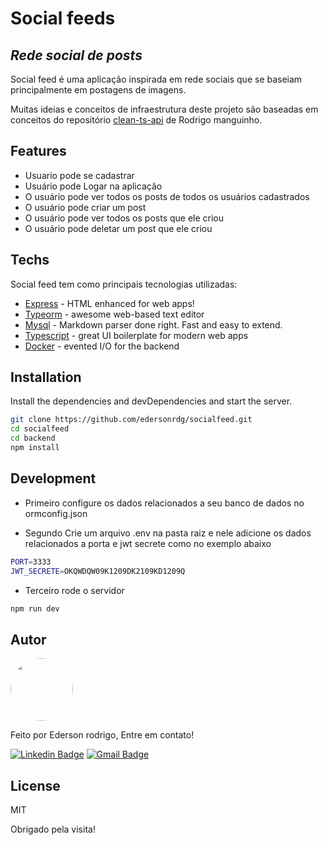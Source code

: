 # Social feeds
## _Rede social de posts_

Social feed é uma aplicação inspirada em rede sociais que se baseiam principalmente em postagens de imagens.

Muitas ideias e conceitos de infraestrutura deste projeto são baseadas em conceitos do repositório [clean-ts-api](https://github.com/rmanguinho/clean-ts-api) de Rodrigo manguinho.

## Features

- Usuario pode se cadastrar
- Usuário pode Logar na aplicação
- O usuário pode ver todos os posts de todos os usuários cadastrados
- O usuário pode criar um post
- O usuário pode ver todos os posts que ele criou
- O usuário pode deletar um post que ele criou

## Techs

Social feed tem como principais tecnologias utilizadas:

- [Express](https://expressjs.com) - HTML enhanced for web apps!
- [Typeorm](https://typeorm.io/#/) - awesome web-based text editor
- [Mysql](https://www.mysql.com) - Markdown parser done right. Fast and easy to extend.
- [Typescript](https://www.typescriptlang.org) - great UI boilerplate for modern web apps
- [Docker](https://www.docker.com) - evented I/O for the backend

## Installation

Install the dependencies and devDependencies and start the server.

```sh
git clone https://github.com/edersonrdg/socialfeed.git
cd socialfeed
cd backend
npm install
```

## Development
- Primeiro configure os dados relacionados a seu banco de dados no ormconfig.json

- Segundo Crie um arquivo .env na pasta raiz e nele adicione os dados relacionados a porta e jwt secrete como no exemplo abaixo
```sh
PORT=3333
JWT_SECRETE=OKQWDQW09K1209DK2109KD1209Q
```

- Terceiro rode o servidor
```sh
npm run dev
```

## Autor

<a href="https://github.com/edersonrdg">
 <img style="border-radius: 50%;" src="https://avatars.githubusercontent.com/u/60035985?s=460&u=3f67302dcc7cc3e33a51c71ad77fba31d6d2f6e1&v=4" width="100px;" alt=""/>
 <br />
 </a>


Feito por Ederson rodrigo, Entre em contato!

[![Linkedin Badge](https://img.shields.io/badge/-edersonsl-blue?style=flat-square&logo=Linkedin&logoColor=white&link=https://www.linkedin.com/in/edersonsl/)](https://www.linkedin.com/in/edersonsl/)
[![Gmail Badge](https://img.shields.io/badge/-edersonrodrigo31@gmail.com-c14438?style=flat-square&logo=Gmail&logoColor=white&link=mailto:edersonrodrigo31@gmail.com)](mailto:edersonrodrigo31@gmail.com)

## License

MIT

Obrigado pela visita!
